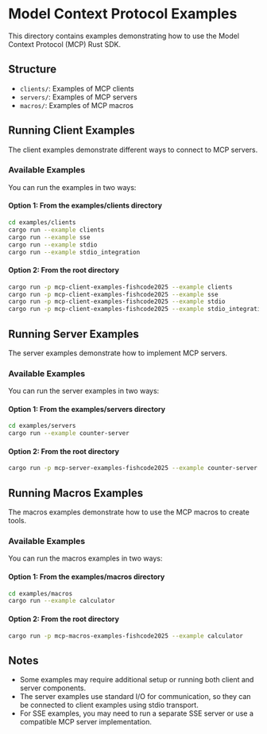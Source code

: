 # Model Context Protocol Examples

This directory contains examples demonstrating how to use the Model Context Protocol (MCP) Rust SDK.

## Structure

- `clients/`: Examples of MCP clients
- `servers/`: Examples of MCP servers
- `macros/`: Examples of MCP macros

## Running Client Examples

The client examples demonstrate different ways to connect to MCP servers.

### Available Examples

You can run the examples in two ways:

#### Option 1: From the examples/clients directory

```bash
cd examples/clients
cargo run --example clients
cargo run --example sse
cargo run --example stdio
cargo run --example stdio_integration
```

#### Option 2: From the root directory

```bash
cargo run -p mcp-client-examples-fishcode2025 --example clients
cargo run -p mcp-client-examples-fishcode2025 --example sse
cargo run -p mcp-client-examples-fishcode2025 --example stdio
cargo run -p mcp-client-examples-fishcode2025 --example stdio_integration
```

## Running Server Examples

The server examples demonstrate how to implement MCP servers.

### Available Examples

You can run the server examples in two ways:

#### Option 1: From the examples/servers directory

```bash
cd examples/servers
cargo run --example counter-server
```

#### Option 2: From the root directory

```bash
cargo run -p mcp-server-examples-fishcode2025 --example counter-server
```

## Running Macros Examples

The macros examples demonstrate how to use the MCP macros to create tools.

### Available Examples

You can run the macros examples in two ways:

#### Option 1: From the examples/macros directory

```bash
cd examples/macros
cargo run --example calculator
```

#### Option 2: From the root directory

```bash
cargo run -p mcp-macros-examples-fishcode2025 --example calculator
```

## Notes

- Some examples may require additional setup or running both client and server components.
- The server examples use standard I/O for communication, so they can be connected to client examples using stdio transport.
- For SSE examples, you may need to run a separate SSE server or use a compatible MCP server implementation.
